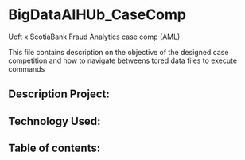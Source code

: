 # BigDataAIHUb_CaseComp
Uoft x ScotiaBank Fraud Analytics case comp (AML)

This file contains description on the objective of the designed case competition and how to navigate betweens tored data files to execute commands

## Description Project:

## Technology Used:

## Table of contents:

